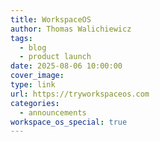 ```yaml
---
title: WorkspaceOS
author: Thomas Walichiewicz
tags:
  - blog
  - product launch
date: 2025-08-06 10:00:00
cover_image:
type: link
url: https://tryworkspaceos.com
categories:
  - announcements
workspace_os_special: true
---
```

